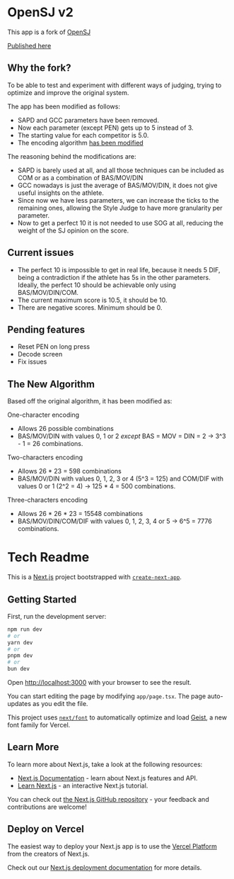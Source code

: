 # OpenSJ v2

This app is a fork of [OpenSJ](https://github.com/bphnx/openSJ)

[Published here](https://bphnx.github.io/opensj-v2/)

## Why the fork?

To be able to test and experiment with different ways of judging, trying to optimize and improve the original system.

The app has been modified as follows:
- SAPD and GCC parameters have been removed.
- Now each parameter (except PEN) gets up to 5 instead of 3.
- The starting value for each competitor is 5.0.
- The encoding algorithm [has been modified](https://github.com/bphnx/opensj-v2#the-new-algorithm)

The reasoning behind the modifications are:
- SAPD is barely used at all, and all those techniques can be included as COM or as a combination of BAS/MOV/DIN
- GCC nowadays is just the average of BAS/MOV/DIN, it does not give useful insights on the athlete.
- Since now we have less parameters, we can increase the ticks to the remaining ones, allowing the Style Judge to have more granularity per parameter.
- Now to get a perfect 10 it is not needed to use SOG at all, reducing the weight of the SJ opinion on the score.

## Current issues
- The perfect 10 is impossible to get in real life, because it needs 5 DIF, being a contradiction if the athlete has 5s in the other parameters. Ideally, the perfect 10 should be achievable only using BAS/MOV/DIN/COM.
- The current maximum score is 10.5, it should be 10.
- There are negative scores. Minimum should be 0.

## Pending features
- Reset PEN on long press
- Decode screen
- Fix issues
  
## The New Algorithm

Based off the original algorithm, it has been modified as:

One-character encoding
- Allows 26 possible combinations
- BAS/MOV/DIN with values 0, 1 or 2 *except* BAS = MOV = DIN = 2 -> 3^3 - 1 = 26 combinations.

Two-characters encoding
- Allows 26 * 23 = 598 combinations
- BAS/MOV/DIN with values 0, 1, 2, 3 or 4 (5^3 = 125) and COM/DIF with values 0 or 1 (2^2 = 4) -> 125 * 4 = 500 combinations.

Three-characters encoding
- Allows 26 * 26 * 23 = 15548 combinations
- BAS/MOV/DIN/COM/DIF with values 0, 1, 2, 3, 4 or 5 -> 6^5 = 7776 combinations.

# Tech Readme

This is a [Next.js](https://nextjs.org) project bootstrapped with [`create-next-app`](https://nextjs.org/docs/app/api-reference/cli/create-next-app).

## Getting Started

First, run the development server:

```bash
npm run dev
# or
yarn dev
# or
pnpm dev
# or
bun dev
```

Open [http://localhost:3000](http://localhost:3000) with your browser to see the result.

You can start editing the page by modifying `app/page.tsx`. The page auto-updates as you edit the file.

This project uses [`next/font`](https://nextjs.org/docs/app/building-your-application/optimizing/fonts) to automatically optimize and load [Geist](https://vercel.com/font), a new font family for Vercel.

## Learn More

To learn more about Next.js, take a look at the following resources:

- [Next.js Documentation](https://nextjs.org/docs) - learn about Next.js features and API.
- [Learn Next.js](https://nextjs.org/learn) - an interactive Next.js tutorial.

You can check out [the Next.js GitHub repository](https://github.com/vercel/next.js) - your feedback and contributions are welcome!

## Deploy on Vercel

The easiest way to deploy your Next.js app is to use the [Vercel Platform](https://vercel.com/new?utm_medium=default-template&filter=next.js&utm_source=create-next-app&utm_campaign=create-next-app-readme) from the creators of Next.js.

Check out our [Next.js deployment documentation](https://nextjs.org/docs/app/building-your-application/deploying) for more details.
